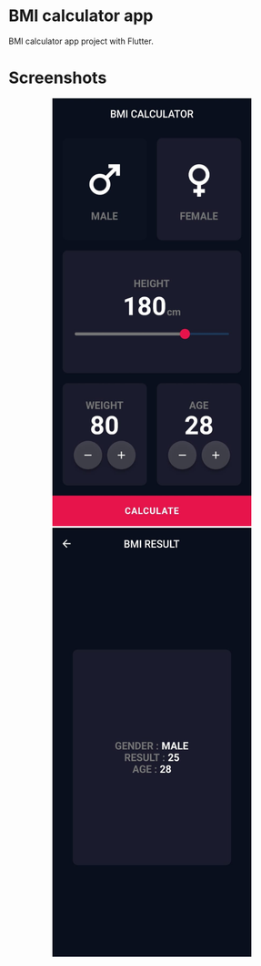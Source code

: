 # BMI calculator app

BMI calculator app project with Flutter.



# Screenshots

<p align="center">
  <img src="https://github.com/a7mad117/bmi-calculator-app/blob/master/BMI-Calculator%20App-Screenshots/BMI%20Calculator%20App%201.jpeg" width="350" title="Home Screen" >
  <img src="https://github.com/a7mad117/bmi-calculator-app/blob/master/BMI-Calculator%20App-Screenshots/BMI%20Calculator%20App%202.jpeg" width="350" title="Result Screen" >
</p>
